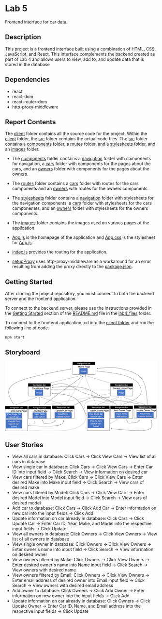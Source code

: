 # Lab 5

Frontend interface for car data.

## Description

This project is a frontend interface built using a combination of HTML, CSS, JavaScript, and React. This interface complements the backend created as part of Lab 4 and allows users to view, add to, and update data that is stored in the database

## Dependencies

* react
* react-dom
* react-router-dom
* http-proxy-middleware

## Report Contents

The [client](./client/) folder contains all the source code for the project. Within the [client](./client/) folder, the [src](./client/src/) folder contains the actual code files. The [src](./client/src/) folder contains a [components](./client/src/components/) folder, a [routes](./client/src/routes/) folder, and a [stylesheets](./client/src/stylesheets/) folder, and an [images](./client/src/images/) folder.

* The [components](./client/src/components/) folder contains a [navigation](./client/src/components/navigation/) folder with components for navigation, a [cars](./client/src/components/cars/) folder with components for  the pages about the cars, and an [owners](./client/src/components/owners/) folder with components for the pages about the owners. 

* The [routes](./client/src/routes/) folder contains a [cars](./client/src/routes/cars/) folder with routes for the cars components and an [owners](./client/src/routes/owners/) with routes for the owners components. 

* The [stylesheets](./client/src/stylesheets/) folder contains a [navigation](./client/src/stylesheets/navigation/) folder with stylesheets for the navigation components, a [cars](./client/src/stylesheets/cars/) folder with stylesheets for the cars componenets, and an [owners](./client/src/stylesheets/owners/) folder with stylesheets for the owners components. 

* The [images](./client/src/images/) folder contains the images used on various pages of the application

* [App.js](./client/src/App.js) is the homepage of the application and [App.css](./client/src/App.css) is the stylesheet for [App.js](./client/src/App.js).

* [index.js](./client/src/index.js) provides the routing for the application. 

* [setupProxy](./client/src/setupProxy.js) uses http-proxy-middleware as a workaround for an error resulting from adding the proxy directly to the [package.json](./client/package.json).

## Getting Started

After cloning the project repository, you must connect to both the backend server and the frontend application. 

To connect to the backend server, please use the instructions provided in the [Getting Started](https://github.com/AdinaScheinfeld/CISC3140/tree/main/lab4_files#getting-started) section of the [README.md](../lab4_files/README.md) file in the [lab4_files](../lab4_files/) folder.

To connect to the frontend application, cd into the [client folder](./client/) and run the following line of code.

```
npm start
```

## Storyboard

![storyboard](wireframes.png)

## User Stories

* View all cars in database: Click Cars -> Click View Cars -> View list of all cars in database
* View single car in database: Click Cars -> Click View Cars -> Enter Car ID into input field -> Click Search -> View information on desired car
* View cars filtered by Make: Click Cars -> Click View Cars -> Enter desired Make into Make input field -> Click Search -> View cars of desired make
* View cars filtered by Model: Click Cars -> Click View Cars -> Enter desired Model into Model input field -> Click Search -> View cars of desired model
* Add car to database: Click Cars -> Click Add Car -> Enter information on new car into the input fields -> Click Add
* Update information on car already in database: Click Cars -> Click Update Car -> Enter Car ID, Year, Make, and Model into the respective input fields -> Click Update
* View all owners in database: Click Owners -> Click View Owners -> View list of all owners in database
* View single owner in database: Click Owners -> Click View Owners -> Enter owner's name into input field -> Click Search -> View information on desired owner
* View owners filtered by Make: Click Owners -> Click View Owners -> Enter desired owner's name into Name input field -> Click Search -> View owners with desired name
* View owners filtered by Email: Click Owners -> Click View Owners -> Enter email address of desired owner into Email input field -> Click Search -> View owners with desired email address
* Add owner to database: Click Owners -> Click Add Owner -> Enter information on new owner into the input fields -> Click Add
* Update information on car already in database: Click Owners -> Click Update Owner -> Enter Car ID, Name, and Email address into the respective input fields -> Click Update
